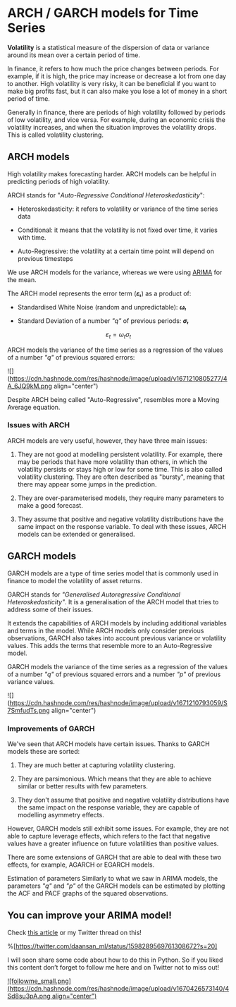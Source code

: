 # ARCH / GARCH models for Time Series

**Volatility** is a statistical measure of the dispersion of data or variance around its mean over a certain period of time.

In finance, it refers to how much the price changes between periods. For example, if it is high, the price may increase or decrease a lot from one day to another. High volatility is very risky, it can be beneficial if you want to make big profits fast, but it can also make you lose a lot of money in a short period of time.

Generally in finance, there are periods of high volatility followed by periods of low volatility, and vice versa. For example, during an economic crisis the volatility increases, and when the situation improves the volatility drops. This is called volatility clustering.

## ARCH models

High volatility makes forecasting harder. ARCH models can be helpful in predicting periods of high volatility.

ARCH stands for "*Auto-Regressive Conditional Heteroskedasticity*":

* Heteroskedasticity: it refers to volatility or variance of the time series data
    
* Conditional: it means that the volatility is not fixed over time, it varies with time.
    
* Auto-Regressive: the volatility at a certain time point will depend on previous timesteps
    

We use ARCH models for the variance, whereas we were using [ARIMA](https://mlpills.dev/time-series/introduction-to-arima-models/) for the mean.

The ARCH model represents the error term (***εₜ***) as a product of:

* Standardised White Noise (random and unpredictable): ***ωₜ***
    
* Standard Deviation of a number *"q"* of previous periods: ***σₜ***
    

$$\varepsilon_t = \omega_t \sigma_t$$

ARCH models the variance of the time series as a regression of the values of a number *"q"* of previous squared errors:

![](https://cdn.hashnode.com/res/hashnode/image/upload/v1671210805277/4A_6JQ9kM.png align="center")

Despite ARCH being called "Auto-Regressive", resembles more a Moving Average equation.

### Issues with ARCH

ARCH models are very useful, however, they have three main issues:

1. They are not good at modelling persistent volatility. For example, there may be periods that have more volatility than others, in which the volatility persists or stays high or low for some time. This is also called volatility clustering. They are often described as "bursty", meaning that there may appear some jumps in the prediction.
    
2. They are over-parameterised models, they require many parameters to make a good forecast.
    
3. They assume that positive and negative volatility distributions have the same impact on the response variable. To deal with these issues, ARCH models can be extended or generalised.
    

## GARCH models

GARCH models are a type of time series model that is commonly used in finance to model the volatility of asset returns.

GARCH stands for *"Generalised Autoregressive Conditional Heteroskedasticity"*. It is a generalisation of the ARCH model that tries to address some of their issues.

It extends the capabilities of ARCH models by including additional variables and terms in the model. While ARCH models only consider previous observations, GARCH also takes into account previous variance or volatility values. This adds the terms that resemble more to an Auto-Regressive model.

GARCH models the variance of the time series as a regression of the values of a number *"q"* of previous squared errors and a number *"p"* of previous variance values.

![](https://cdn.hashnode.com/res/hashnode/image/upload/v1671210793059/S7SmfudTs.png align="center")

### Improvements of GARCH

We've seen that ARCH models have certain issues. Thanks to GARCH models these are sorted:

1. They are much better at capturing volatility clustering.
    
2. They are parsimonious. Which means that they are able to achieve similar or better results with few parameters.
    
3. They don't assume that positive and negative volatility distributions have the same impact on the response variable, they are capable of modelling asymmetry effects.
    

However, GARCH models still exhibit some issues. For example, they are not able to capture leverage effects, which refers to the fact that negative values have a greater influence on future volatilities than positive values.

There are some extensions of GARCH that are able to deal with these two effects, for example, AGARCH or EGARCH models.

Estimation of parameters Similarly to what we saw in ARIMA models, the parameters *"q"* and *"p"* of the GARCH models can be estimated by plotting the ACF and PACF graphs of the squared observations.

## You can improve your ARIMA model!

Check [this article](https://mlpills.dev/time-series/arima-garch-models/) or my Twitter thread on this!

%[https://twitter.com/daansan_ml/status/1598289569761308672?s=20] 

I will soon share some code about how to do this in Python. So if you liked this content don’t forget to follow me here and on Twitter not to miss out!

[![followme_small.png](https://cdn.hashnode.com/res/hashnode/image/upload/v1670426573140/4Sd8su3pA.png align="center")](https://twitter.com/daansan_ml)